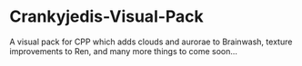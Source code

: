 # Crankyjedis-Visual-Pack
A visual pack for CPP which adds clouds and aurorae to Brainwash, texture improvements to Ren, and many more things to come soon...
